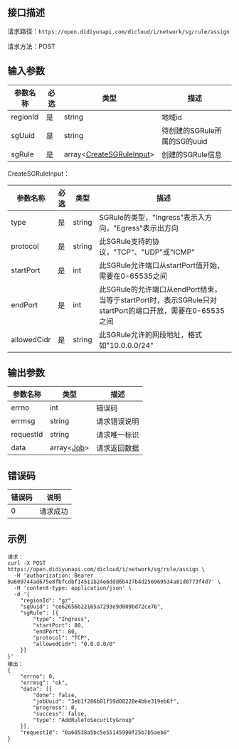 ## 接口描述
请求路径：`https://open.didiyunapi.com/dicloud/i/network/sg/rule/assign`

请求方法：POST
## 输入参数
|参数名称 | 必选 | 类型 | 描述|
|--------|-----|-----|-----|
| regionId | 是 | string | 地域id |
| sgUuid | 是 | string  | 待创建的SGRule所属的SG的uuid   |
| sgRule | 是 | array<[CreateSGRuleInput](#CreateSGRuleInput2)> | 创建的SGRule信息 |

<span id="CreateSGRuleInput2"></span>
CreateSGRuleInput：

|参数名称 | 必选 | 类型 | 描述|
|--------|-----|-----|-----|
| type     | 是 |   string  | SGRule的类型，"Ingress"表示入方向，"Egress"表示出方向    |
| protocol | 是 |  string    |   此SGRule支持的协议，"TCP"、"UDP"或"ICMP"    |
| startPort | 是 | int | 此SGRule允许端口从startPort值开始，需要在0-65535之间 |
| endPort | 是 | int | 此SGRule的允许端口从endPort结束，当等于startPort时，表示SGRule只对startPort的端口开放，需要在0-65535之间 |
| allowedCidr | 是 |string |  此SGRule允许的网段地址，格式如"10.0.0.0/24"|


## 输出参数
|参数名称  | 类型 | 描述|
|--------|-----|-----|
|errno | int  |错误码 |
|errmsg|string|请求错误说明	|
|requestId |string|请求唯一标识 |
|data | array<[Job](/static/docs-content/products/通用响应结构.md#Job)>	 | 请求返回数据 | 


## 错误码
| 错误码 | 说明    |
|-------|---------|
| 0    | 请求成功  |

## 示例

```
请求：
curl -X POST https://open.didiyunapi.com/dicloud/i/network/sg/rule/assign \
  -H 'authorization: Bearer 9a609744ad675e8fbfcdbf14511b24e6ddd6b427b4d256969534a81d0773f4d7' \
  -H 'content-type: application/json' \
  -d '{
    "regionId": "gz",
	"sgUuid": "ce62656b22165a7293e9d009bd72ce76",
	"sgRule": [{
		"type": "Ingress",
		"startPort": 80,
		"endPort": 80,
		"protocol": "TCP",
		"allowedCidr": "0.0.0.0/0"
	}]
}'
输出：
{
	"errno": 0,
	"errmsg": "ok",
	"data": [{
		"done": false,
		"jobUuid": "3eb1f286b01f59d08228e4bbe319eb6f",
		"progress": 0,
		"success": false,
		"type": "AddRuleToSecurityGroup"
	}],
	"requestId": "0a60538a5bc5e55145990f25b7b5aeb0"
}
```